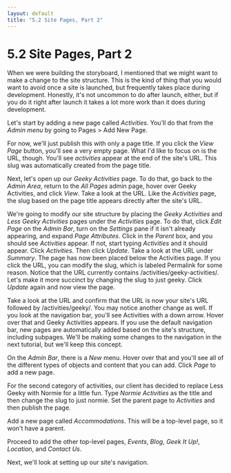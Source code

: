 ```yaml
---
layout: default
title: "5.2 Site Pages, Part 2"
---
```


# 5.2 Site Pages, Part 2

When we were building the storyboard, I mentioned that we might want to make a change to the site structure. This is the kind of thing that you would want to avoid once a site is launched, but frequently takes place during development. Honestly, it's not uncommon to do after launch, either, but if you do it right after launch it takes a lot more work than it does during development.

Let's start by adding a new page called _Activities_. You'll do that from the _Admin menu_ by going to Pages > Add New Page.

For now, we'll just publish this with only a page title. If you click the _View Page_ button, you'll see a very empty page. What I'd like to focus on is the URL, though. You'll see _activities_ appear at the end of the site's URL. This slug was automatically created from the page title.

Next, let's open up our _Geeky Activities_ page. To do that, go back to the _Admin Area_, return to the _All Pages_ admin page, hover over Geeky Activities, and click _View_. Take a look at the URL. Like the _Activities_ page, the slug based on the page title appears directly after the site's URL. 

We're going to modify our site structure by placing the _Geeky Activities_ and _Less Geeky Activities_ pages under the _Activities_ page. To do that, click _Edit Page_ on the _Admin Bar_, turn on the _Settings_ pane if it isn't already appearing, and expand _Page Attributes_. Click in the _Parent_ box, and you should see _Activities_ appear. If not, start typing _Activities_ and it should appear. Click _Activities_. Then click _Update_. Take a look at the URL under _Summary_. The page has now been placed below the Activities page. If you click the URL, you can modify the slug, which is labeled Permalink for some reason. Notice that the URL currently contains /activities/geeky-activities/. Let's make it more succinct by changing the slug to just geeky. Click _Update_ again and now view the page.

Take a look at the URL and confirm that the URL is now your site's URL followed by /activities/geeky/. You may notice another change as well. If you look at the navigation bar, you'll see Activities with a down arrow. Hover over that and Geeky Activities appears. If you use the default navigation bar, new pages are automatically added based on the site's structure, including subpages. We'll be making some changes to the navigation in the next tutorial, but we'll keep this concept.

On the _Admin Bar_, there is a _New_ menu. Hover over that and you'll see all of the different types of objects and content that you can add. Click _Page_ to add a new page.

For the second category of activities, our client has decided to replace Less Geeky with Normie for a little fun. Type _Normie Activities_ as the title and then change the slug to just normie. Set the parent page to _Activities_ and then publish the page.

Add a new page called _Accommodations_. This will be a top-level page, so it won't have a parent.

Proceed to add the other top-level pages, _Events_, _Blog_, _Geek It Up!_, _Location_, and _Contact Us_.

Next, we'll look at setting up our site's navigation.

